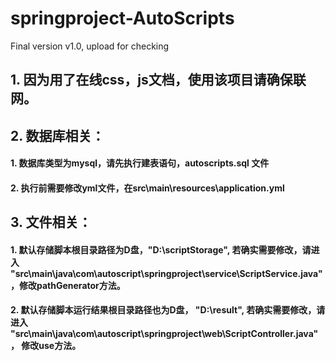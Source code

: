 # springproject-AutoScripts
Final version v1.0, upload for checking

## 1. 因为用了在线css，js文档，使用该项目请确保联网。

## 2. 数据库相关：

#### 1. 数据库类型为mysql，请先执行建表语句，autoscripts.sql 文件

#### 2. 执行前需要修改yml文件，在src\main\resources\application.yml

## 3. 文件相关：

#### 1. 默认存储脚本根目录路径为D盘，"D:\scriptStorage", 若确实需要修改，请进入 "src\main\java\com\autoscript\springproject\service\ScriptService.java"，修改pathGenerator方法。

#### 2. 默认存储脚本运行结果根目录路径也为D盘， "D:\result", 若确实需要修改，请进入 "src\main\java\com\autoscript\springproject\web\ScriptController.java"， 修改use方法。
